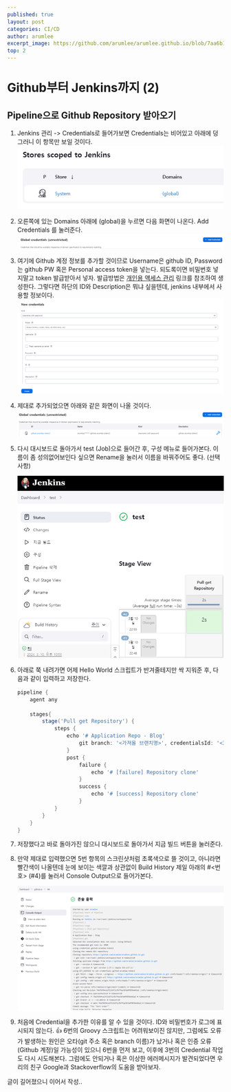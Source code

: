 ```yaml
---
published: true
layout: post
categories: CI/CD
author: arumlee
excerpt_image: https://github.com/arumlee/arumlee.github.io/blob/7aa6b12b0fe88133558c35d61d510e553ee1d84d/_posts/2024-03-10-CICD-%EA%B5%AC%EC%B6%95-2/image-20240310225814075.png?raw=true
top: 2
---
```


# Github부터 Jenkins까지 (2)

## Pipeline으로 Github Repository 받아오기

1. Jenkins 관리 -> Credentials로 들어가보면 Credentials는 비어있고 아래에 덩그러니 이 항목만 보일 것이다.
   ![image-20240310225814075](https://github.com/arumlee/arumlee.github.io/blob/7aa6b12b0fe88133558c35d61d510e553ee1d84d/_posts/2024-03-10-CICD-%EA%B5%AC%EC%B6%95-2/image-20240310225814075.png?raw=true)
2. 오른쪽에 있는 Domains 아래에 (global)을 누르면 다음 화면이 나온다. Add Credentials 를 눌러준다.
   ![image-20240310225908126](https://github.com/arumlee/arumlee.github.io/blob/7aa6b12b0fe88133558c35d61d510e553ee1d84d/_posts/2024-03-10-CICD-구축-2/image-20240310225908126.png?raw=true)
3. 여기에 Github 계정 정보를 추가할 것이므로 Username은 github ID, Password는 github PW 혹은 Personal access token을 넣는다.
   되도록이면 비밀번호 넣지말고 token 발급받아서 넣자. 발급방법은 [개인용 액세스 관리](https://docs.github.com/ko/authentication/keeping-your-account-and-data-secure/managing-your-personal-access-tokens) 링크를 참조하여 생성한다. 그렇다면 하단의 ID와 Description은 뭐냐 싶을텐데, jenkins 내부에서 사용할 정보이다.
   ![image-20240310225942148](https://github.com/arumlee/arumlee.github.io/blob/7aa6b12b0fe88133558c35d61d510e553ee1d84d/_posts/2024-03-10-CICD-구축-2/image-20240310225942148.png?raw=true)
4. 제대로 추가되었으면 아래와 같은 화면이 나올 것이다.
   ![image-20240310230540974](https://github.com/arumlee/arumlee.github.io/blob/7aa6b12b0fe88133558c35d61d510e553ee1d84d/_posts/2024-03-10-CICD-구축-2/image-20240310230540974.png?raw=true)
5. 다시 대시보드로 돌아가서 test (Job)으로 들어간 후, 구성 메뉴로 들어가본다. 이름이 좀 성의없어보인다 싶으면 Rename을 눌러서 이름을 바꿔주어도 좋다. (선택사항)

   ![image-20240310230708728](https://github.com/arumlee/arumlee.github.io/blob/7aa6b12b0fe88133558c35d61d510e553ee1d84d/_posts/2024-03-10-CICD-구축-2/image-20240310230708728.png?raw=true)

6. 아래로 쭉 내려가면 어제 Hello World 스크립트가 반겨줄테지만 싹 지워준 후, 다음과 같이 입력하고 저장한다.

   ```groovy
   pipeline {
       agent any

       stages{
           stage('Pull get Repository') {
               steps {
                   echo '# Application Repo - Blog'
                       git branch: '<가져올 브랜치명>', credentialsId: '<3번에서 쓴 credential ID>', url: '<연동할 git 주소: .git으로 끝남>'
                   }
                   post {
                       failure {
                           echo '# [failure] Repository clone'
                       }
                       success {
                           echo '# [success] Repository clone'
                       }
               }
           }
       }
   }

   ```

7. 저장했다고 바로 돌아가진 않으니 대시보드로 돌아가서 지금 빌드 버튼을 눌러준다.
8. 만약 제대로 입력했으면 5번 항목의 스크린샷처럼 초록색으로 뜰 것이고, 아니라면 빨간색이 나올텐데 눈에 보이는 색깔과 상관없이 Build History 제일 아래의 #<번호> (#4)를 눌러서 Console Output으로 들어가본다.

   ![image-20240310231610285](https://github.com/arumlee/arumlee.github.io/blob/7aa6b12b0fe88133558c35d61d510e553ee1d84d/_posts/2024-03-10-CICD-구축-2/image-20240310231610285.png?raw=true)

9. 처음에 Credential을 추가한 이유를 알 수 있을 것이다. ID와 비밀번호가 로그에 표시되지 않는다. 👍
   6번의 Groovy 스크립트는 어려워보이진 않지만, 그럼에도 오류가 발생하는 원인은 오타(git 주소 혹은 branch 이름)가 났거나 혹은 인증 오류(Github 계정)일 가능성이 있으니 6번을 먼저 보고, 이후에 3번의 Credential 작업도 다시 시도해본다.
   그럼에도 안되거나 혹은 이상한 에러메시지가 발견되었다면 우리의 친구 Google과 Stackoverflow의 도움을 받아보자.

글이 길어졌으니 이어서 작성..
